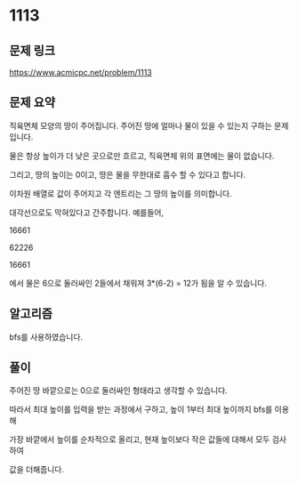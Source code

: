 # 1113

## 문제 링크

https://www.acmicpc.net/problem/1113


## 문제 요약

직육면체 모양의 땅이 주어집니다. 주어진 땅에 얼마나 물이 있을 수 있는지 구하는 문제입니다.

물은 항상 높이가 더 낮은 곳으로만 흐르고, 직육면체 위의 표면에는 물이 없습니다. 

그리고, 땅의 높이는 0이고, 땅은 물을 무한대로 흡수 할 수 있다고 합니다.

이차원 배열로 값이 주어지고 각 엔트리는 그 땅의 높이를 의미합니다. 

대각선으로도 막혀있다고 간주합니다. 예를들어, 



16661

62226

16661



에서 물은 6으로 둘러싸인 2들에서 채워져 3*(6-2) = 12가 됨을 알 수 있습니다.

## 알고리즘

bfs를 사용하였습니다.

## 풀이

주어진 땅 바깥으로는 0으로 둘러싸인 형태라고 생각할 수 있습니다.

따라서 최대 높이를 입력을 받는 과정에서 구하고, 높이 1부터 최대 높이까지 bfs를 이용해

가장 바깥에서 높이를 순차적으로 올리고, 현재 높이보다 작은 값들에 대해서 모두 검사하여 

값을 더해줍니다.
